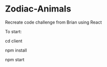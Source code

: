 # Zodiac-Animals
Recreate code challenge from Brian using React

To start: 

  cd client

  npm install
  
  npm start
